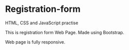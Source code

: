 # Registration-form
HTML, CSS and JavaScript practise

This is registration form Web Page. Made using Bootstrap. 

Web page is fully responsive.
